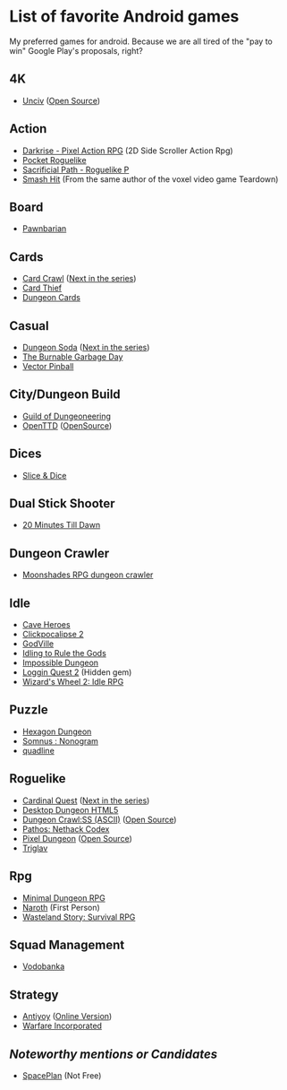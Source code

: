 # List of favorite Android games 
My preferred games for android. Because we are all tired of the "pay to win" Google Play's proposals, right?

## 4K
- [Unciv](https://play.google.com/store/apps/details?id=com.unciv.app&hl=Us&gl=Us) ([Open Source](https://github.com/yairm210/Unciv))

## Action
- [Darkrise - Pixel Action RPG](https://play.google.com/store/apps/details?id=com.Roika.Darkrise) (2D Side Scroller Action Rpg)
- [Pocket Roguelike](https://play.google.com/store/apps/details?id=com.takomogames.pocketroguelike)
- [Sacrificial Path - Roguelike P](https://play.google.com/store/apps/details?id=com.companyname.SacPath)
- [Smash Hit](https://play.google.com/store/apps/details?id=com.mediocre.smashhit) (From the same author of the voxel video game Teardown)

## Board
- [Pawnbarian](https://play.google.com/store/apps/details?id=com.j4nw.Pawnbarian)

## Cards
- [Card Crawl](https://play.google.com/store/apps/details?id=com.tinytouchtales.cardcrawl) ([Next in the series](https://play.google.com/store/apps/details?id=com.tinytouchtales.cardcrawladventure))
- [Card Thief](https://play.google.com/store/apps/details?id=com.tinytouchtales.cardthief)
- [Dungeon Cards](https://play.google.com/store/apps/details?id=com.The717pixels.DungeonCards)

## Casual
- [Dungeon Soda](https://play.google.com/store/apps/details?id=com.armorgames.sodadungeon&hl=Us&gl=US) ([Next in the series](https://play.google.com/store/apps/details?id=com.armorgames.sodadungeon2&hl=Us&gl=US))
- [The Burnable Garbage Day](https://play.google.com/store/apps/details?id=com.gameon.anohiwa&hl=Us&gl=Us)
- [Vector Pinball](https://play.google.com/store/apps/details?id=com.dozingcatsoftware.bouncy)

## City/Dungeon Build
- [Guild of Dungeoneering](https://play.google.com/store/apps/details?id=air.com.gambrinous.guildofdungeoneering)
- [OpenTTD](https://play.google.com/store/apps/details?id=org.openttd.sdl) ([OpenSource](https://github.com/OpenTTD/OpenTTD))

## Dices
- [Slice & Dice](https://play.google.com/store/apps/details?id=com.com.tann.dice&gl=US)

## Dual Stick Shooter
- [20 Minutes Till Dawn](https://play.google.com/store/apps/details?id=com.Flanne.MinutesTillDawn.roguelike.shooting.fr.gp)

## Dungeon Crawler
- [Moonshades RPG dungeon crawler](https://play.google.com/store/apps/details?id=com.baldricksoft.moonshades_dungeon_crawler)

## Idle
- [Cave Heroes](https://play.google.com/store/apps/details?id=air.com.vstgames.idlecaveheroes.AndroidMain)
- [Clickpocalipse 2](https://play.google.com/store/apps/details?id=com.minmaxia.c2&hl=Us&gl=Us)
- [GodVille](https://play.google.com/store/apps/details?id=com.godvillegame.android&hl=Us&gl=Us)
- [Idling to Rule the Gods](https://play.google.com/store/apps/details?id=de.shugasu.itrtg&hl=Us&gl=Us)
- [Impossible Dungeon](https://play.google.com/store/apps/details?id=com.minmaxia.impossible)
- [Loggin Quest 2](https://play.google.com/store/apps/details?id=com.shirobakama.logquest2&hl=Us&gl=US) (Hidden gem)
- [Wizard's Wheel 2: Idle RPG](https://play.google.com/store/apps/details?id=com.WindingClock.WizardsWheel2)

## Puzzle
- [Hexagon Dungeon](https://play.google.com/store/apps/details?id=com.BleorPz.MakeMetrocity)
- [Somnus : Nonogram](https://play.google.com/store/apps/details?id=com.gamefox.somnus)
- [quadline](https://play.google.com/store/apps/details?id=com.IvanKovalov.quadline.android)

## Roguelike
- [Cardinal Quest](https://play.google.com/store/apps/details?id=air.com.tametick.cardinalquest&hl=Us&gl=US) ([Next in the series](https://play.google.com/store/apps/details?id=com.kongregate.mobile.cardinalquest.google))
- [Desktop Dungeon HTML5](http://www.desktopdungeons.net/HTML5/)
- [Dungeon Crawl:SS (ASCII)](https://play.google.com/store/apps/details?id=com.crawlmb&hl=Us&gl=US) ([Open Source](https://github.com/crawl/crawl))
- [Pathos: Nethack Codex](https://play.google.com/store/apps/details?id=com.x10host.pathos)
- [Pixel Dungeon](https://play.google.com/store/apps/details?id=com.watabou.pixeldungeon&hl=Us&gl=Us) ([Open Source](https://github.com/watabou/pixel-dungeon))
- [Triglav](https://play.google.com/store/apps/details?id=com.SmokymonkeyS.Triglav&hl=Us&gl=US)

## Rpg
- [Minimal Dungeon RPG](https://play.google.com/store/apps/details?id=com.capplay.mdrpg)
- [Naroth](https://play.google.com/store/apps/details?id=com.threed.jpct.games.rpg) (First Person)
- [Wasteland Story: Survival RPG](https://play.google.com/store/apps/details?id=com.LunariteStudio.WastelandStory)

## Squad Management
- [Vodobanka](https://play.google.com/store/apps/details?id=yio.tro.vodobanka)

## Strategy
- [Antiyoy](https://play.google.com/store/apps/details?id=yio.tro.antiyoy.android&hl=Us&gl=Us) ([Online Version](https://play.google.com/store/apps/details?id=yio.tro.onliyoy&hl=Us&gl=US))
- [Warfare Incorporated](https://play.google.com/store/apps/details?id=com.spiffcode.wi)

## _Noteworthy mentions or Candidates_
- [SpacePlan](https://play.google.com/store/apps/details?id=com.devolver.spaceplan&hl=Us&gl=Us) (Not Free)
